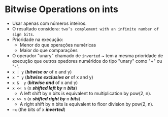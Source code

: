 # Bitwise Operations on ints

- Usar apenas com números inteiros.
- O resultado considera: `two’s complement with an infinite number of sign bits`.
- Prioridade na execução:
    - Menor do que operações numéricas
    - Maior do que comparações
- O operador "unary" chamado de `inverted` ~ tem a mesma prioridade de execução que outros opedores numéridos do tipo "unary" como "+" ou "-".
- `x | y` (***bitwise or*** of x and y)
- `x ^ y` (***bitwise exclusive or*** of x and y)
- `x &  y` (***bitwise and*** of x and y)
- `x << n` (x ***shifted left by*** n ***bits***)
    - A left shift by n bits is equivalent to multiplication by pow(2, n).
- `x >> n` (x ***shifted right by*** n ***bits***)
    - A right shift by n bits is equivalent to floor division by pow(2, n).
- `~x` (the bits of x ***inverted***)
